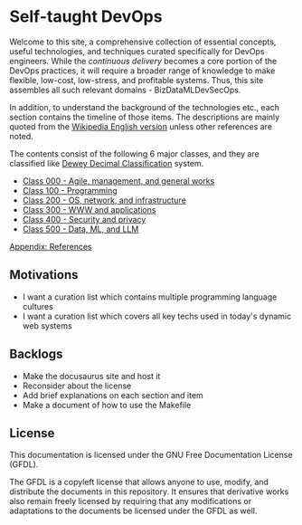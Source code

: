 # Self-taught DevOps

Welcome to this site, a comprehensive collection of essential concepts, useful technologies, and techniques curated specifically for DevOps engineers.
While the _continuous delivery_ becomes a core portion of the DevOps practices, it will require a broader range of knowledge to make flexible, low-cost, low-stress, and profitable systems.
Thus, this site assembles all such relevant domains - BizDataMLDevSecOps.

In addition, to understand the background of the technologies etc., each section contains the timeline of those items.
The descriptions are mainly quoted from the [Wikipedia English version](https://en.wikipedia.org/wiki/Main_Page) unless other references are noted.

The contents consist of the following 6 major classes, and they are classified like [Dewey Decimal Classification](https://en.wikipedia.org/wiki/Dewey_Decimal_Classification) system.

- [Class 000 - Agile, management, and general works](ch0/README.md)
- [Class 100 - Programming](ch1/README.md)
- [Class 200 - OS, network, and infrastructure](ch2/README.md)
- [Class 300 - WWW and applications](ch3/README.md)
- [Class 400 - Security and privacy](ch4/README.md)
- [Class 500 - Data, ML, and LLM](ch5/README.md)

[Appendix: References](ch9/README.md)

## Motivations

- I want a curation list which contains multiple programming language cultures
- I want a curation list which covers all key techs used in today's dynamic web systems

## Backlogs

- Make the docusaurus site and host it
- Reconsider about the license
- Add brief explanations on each section and item
- Make a document of how to use the Makefile

## License

This documentation is licensed under the GNU Free Documentation License (GFDL).

The GFDL is a copyleft license that allows anyone to use, modify, and distribute the documents in this repository. It ensures that derivative works also remain freely licensed by requiring that any modifications or adaptations to the documents be licensed under the GFDL as well.
